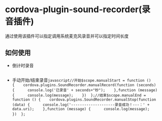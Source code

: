 # cordova-plugin-sound-recorder(录音插件)

通过使用该插件可以指定调用系统麦克风录音并可以指定时间长度

## 如何使用

- 倒计时录音

```javascript$scope.record = function () {    var config = {duration:25};//duration单位为秒 必须大于等于 1    cordova.plugins.SoundRecorder.countdownRecord(config,function (data) {      console.log('--------------------录音成功！文件保存位置---：' + data.uri);    },function (error) {      console.log('--------------------录音失败！---：' + error);    });  };
```

- 手动开始/结束录音```javascript//开始$scope.manualStart = function () {    cordova.plugins.SoundRecorder.manualRecord(function (seconds) {      console.log('已录音' + seconds+"秒");    },function (message) {      console.log(message);    })  };//结束$scope.manualEnd = function () {    cordova.plugins.SoundRecorder.manualStop(function (data) {      console.log('--------------------录音成功！---：' + data.uri);    },function (message) {      console.log(message);    })  };```
  
